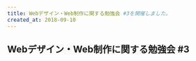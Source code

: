 ```yaml
---
title: Webデザイン・Web制作に関する勉強会 #3を開催しました。
created_at: 2018-09-10
---
```


## Webデザイン・Web制作に関する勉強会 #3


